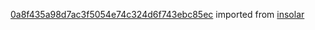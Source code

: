 [0a8f435a98d7ac3f5054e74c324d6f743ebc85ec](https://github.com/insolar/insolar/commit/0a8f435a98d7ac3f5054e74c324d6f743ebc85ec) imported from [insolar](https://github.com/insolar/insolar)
